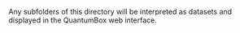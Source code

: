 Any subfolders of this directory will be interpreted as datasets and displayed in the QuantumBox web interface.
